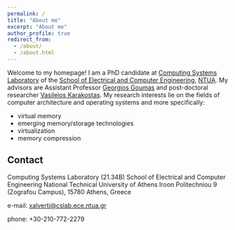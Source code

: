 ```yaml
---
permalink: /
title: "About me"
excerpt: "About me"
author_profile: true
redirect_from: 
  - /about/
  - /about.html
---
```



Welcome to my homepage! I am a PhD candidate at [Computing Systems Laboratory](www.cslab.ece.ntua.gr) of the [School of Electrical and Computer Engineering](www.ece.ntua.gr), [NTUA](www.ntua.gr).  My advisors are Assistant Professor [Georgios Goumas](http://www.cslab.ntua.gr/~goumas/) and post-doctoral researcher [Vasileios Karakostas](http://www.cslab.ece.ntua.gr/~vkarakos/). My research interests lie on the fields of computer architecture and operating systems and more specifically:
* virtual memory
* emerging memory/storage technologies
* virtualization
* memory compression

## Contact
Computing Systems Laboratory (21.34B)
School of Electrical and Computer Engineering
National Technical University of Athens
Iroon Politechniou 9 (Zografou Campus), 15780
Athens, Greece

e-mail: xalverti@cslab.ece.ntua.gr

phone: +30-210-772-2279
